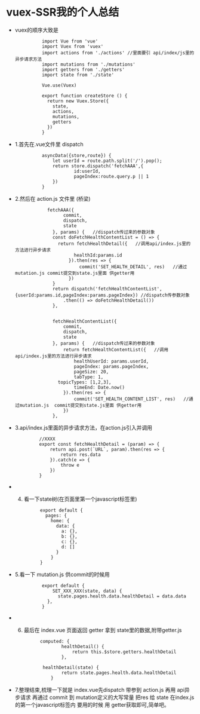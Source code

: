 # vuex-SSR我的个人总结 #

- vuex的顺序大致是

                import Vue from 'vue'
                import Vuex from 'vuex'
                import actions from './actions' //里面要引 api/index/js里的异步请求方法
                import mutations from './mutations'
                import getters from './getters'
                import state from './state'

                Vue.use(Vuex)

                export function createStore () {
                  return new Vuex.Store({
                    state,
                    actions,
                    mutations,
                    getters
                  })
                }

- 1.首先在.vue文件里 dispatch

                asyncData({store,route}) {
                    let userId = route.path.split('/').pop();
                    return store.dispatch('fetchAAA',{
                            id:userId,
                            pageIndex:route.query.p || 1
                    })
                }
                
- 2.然后在 action.js 文件里 (桥梁)

                  fetchAAA({
                        commit,
                        dispatch,
                        state
                    }, params) {   //dispatch传过来的参数对象
                    const doFetchHealthContentList = () => {
                      return fetchHealthDetail({   //调用api/index.js里的方法进行异步请求
                            healthId:params.id
                          }).then(res => {
                              commit('SET_HEALTH_DETAIL', res)   //通过mutation.js commit提交到state.js里面 供getter用
                          })
                    }
                    return dispatch('fetchHealthContentList',{userId:params.id,pageIndex:params.pageIndex}) //dispatch传参数对象
                        .then(() => doFetchHealthDetail())
                    },
                    
                    
                    fetchHealthContentList({
                        commit,
                        dispatch,
                        state
                    }, params) {   //dispatch传过来的参数对象
                        return fetchHealthContentList({   //调用api/index.js里的方法进行异步请求
                            healthUserId: params.userId,
                            pageIndex: params.pageIndex,
                            pageSize: 20,
                            tabType: 1,
                      topicTypes: [1,2,3],
                            timeEnd: Date.now()
                        }).then(res => {
                            commit('SET_HEALTH_CONTENT_LIST', res)   //通过mutation.js  commit提交到state.js里面 供getter用
                        })
                    },
                    
 - 3.api/index.js里面的异步请求方法，在action.js引入并调用
 
                //XXXX
                export const fetchHealthDetail = (param) => {
                    return api.post(`URL`, param).then(res => {
                        return res.data
                    }).catch(e => {
                        throw e
                    })
                }
                
 - 4. 看一下state树(在页面里第一个javascript标签里)
 
                export default {
                  pages: {
                    home: {
                      data: {
                        a: {},
                        b: {},
                        c: {},
                        d: []
                      }
                    }
                }
                
  - 5.看一下 mutation.js  供commit的时候用
  
                  export default {
                      SET_XXX_XXX(state, data) {
                        state.pages.health.data.healthDetail = data.data
                    },
                  }
                  
 - 6. 最后在 index.vue 页面返回 getter 拿到 state里的数据,附带getter.js
 
                computed: {
                        healthDetail() {
                            return this.$store.getters.healthDetail
                        },
                        
                 healthDetail(state) {
                        return state.pages.health.data.healthDetail
                    }
                    
- 7.整理结束,梳理一下就是 index.vue先dispatch 带参到 action.js 再用 api异步请求
再通过 commit 到 mutation定义的大写常量 把res 给 state 在index.js的第一个javascript标签内
要用的时候 用 getter获取即可,简单吧。            
